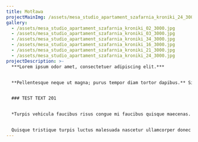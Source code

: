 ```yaml
---
title: Motława
projectMainImg: /assets/mesa_studio_apartament_szafarnia_kroniki_24_3000.jpg
gallery:
  - /assets/mesa_studio_apartament_szafarnia_kroniki_02_3000.jpg
  - /assets/mesa_studio_apartament_szafarnia_kroniki_03_3000.jpg
  - /assets/mesa_studio_apartament_szafarnia_kroniki_34_3000.jpg
  - /assets/mesa_studio_apartament_szafarnia_kroniki_16_3000.jpg
  - /assets/mesa_studio_apartament_szafarnia_kroniki_21_3000.jpg
  - /assets/mesa_studio_apartament_szafarnia_kroniki_24_3000.jpg
projectDescription: >-
  ***Lorem ipsum odor amet, consectetuer adipiscing elit.***


  **Pellentesque neque ut magna; purus tempor diam tortor dapibus.** Sit volutpat condimentum fringilla mattis; aliquam turpis. Nec ridiculus magnis convallis potenti curae sollicitudin posuere. Id imperdiet ut lacus ultricies; faucibus et. Auctor proin curae ornare quis accumsan hendrerit dis. Quis primis magnis sed et hac habitasse. Duis sollicitudin proin ex leo eget curae vestibulum habitasse. At nam diam auctor malesuada cubilia habitasse arcu enim dictum.


  ### TEST TEXT 201


  *Turpis vehicula faucibus risus congue mi faucibus quisque maecenas. Cursus faucibus sit non sagittis placerat. Nullam amet sit posuere; sollicitudin ad nam vehicula.* Viverra massa interdum semper habitant quis. Varius blandit morbi auctor proin urna. Proin suspendisse potenti euismod; per integer imperdiet molestie. Et vulputate scelerisque bibendum curabitur dapibus curabitur. Nullam porta per proin vehicula id.


  Quisque tristique turpis luctus malesuada nascetur ullamcorper donec taciti. Suscipit quisque litora sodales dapibus a est condimentum molestie facilisis. Conubia malesuada vivamus; fusce tempus augue mattis. Aptent ultrices enim neque, tempor tempor venenatis per. Facilisis justo libero dolor per malesuada. Hendrerit netus in tortor ipsum nullam cubilia. Suscipit tristique venenatis mus tincidunt integer euismod posuere vitae. Curabitur suspendisse bibendum ligula accumsan per. Lacinia faucibus imperdiet; eget convallis vehicula feugiat.
---
```

